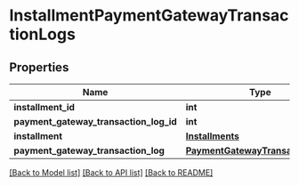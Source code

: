 # InstallmentPaymentGatewayTransactionLogs

## Properties
Name | Type | Description | Notes
------------ | ------------- | ------------- | -------------
**installment_id** | **int** |  | 
**payment_gateway_transaction_log_id** | **int** |  | 
**installment** | [**Installments**](Installments.md) |  | [optional] 
**payment_gateway_transaction_log** | [**PaymentGatewayTransactionLogs**](PaymentGatewayTransactionLogs.md) |  | [optional] 

[[Back to Model list]](../README.md#documentation-for-models) [[Back to API list]](../README.md#documentation-for-api-endpoints) [[Back to README]](../README.md)


